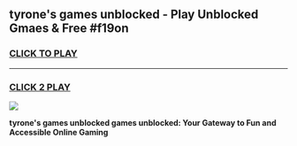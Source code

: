
## tyrone's games unblocked - Play Unblocked Gmaes & Free #f19on
<h3>
<a href="https://news.freeplayer.one?title=tyrone's_games_unblocked&ref=24F">CLICK TO PLAY</a></h3>
<hr>

<h3>
<a href="https://news.freeplayer.one?title=tyrone's_games_unblocked&ref=24F">CLICK 2 PLAY</a>
  
</h3>

<a href="https://news.freeplayer.one?title=tyrone's_games_unblocked&ref=24F/"><img src="https://clearcache.store/games.png"></a>


**tyrone's games unblocked games unblocked: Your Gateway to Fun and Accessible Online Gaming**
